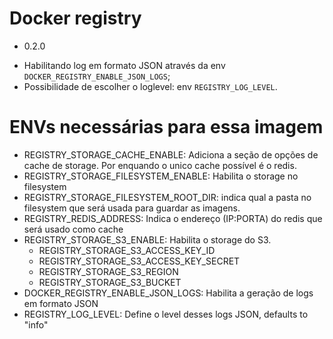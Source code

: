 # Docker registry

 * 0.2.0
  - Habilitando log em formato JSON através da env `DOCKER_REGISTRY_ENABLE_JSON_LOGS`;
  - Possibilidade de escolher o loglevel: env `REGISTRY_LOG_LEVEL`.




ENVs necessárias para essa imagem
==================================

* REGISTRY_STORAGE_CACHE_ENABLE: Adiciona a seção de opções de cache de storage. Por enquando o unico cache possível é o redis.
* REGISTRY_STORAGE_FILESYSTEM_ENABLE: Habilita o storage no filesystem
* REGISTRY_STORAGE_FILESYSTEM_ROOT_DIR: indica qual a pasta no filesystem que será usada para guardar as imagens.
* REGISTRY_REDIS_ADDRESS: Indica o endereço (IP:PORTA) do redis que será usado como cache
* REGISTRY_STORAGE_S3_ENABLE: Habilita o storage do S3.
    * REGISTRY_STORAGE_S3_ACCESS_KEY_ID
    * REGISTRY_STORAGE_S3_ACCESS_KEY_SECRET
    * REGISTRY_STORAGE_S3_REGION
    * REGISTRY_STORAGE_S3_BUCKET
* DOCKER_REGISTRY_ENABLE_JSON_LOGS: Habilita a geração de logs em formato JSON
* REGISTRY_LOG_LEVEL: Define o level desses logs JSON, defaults to "info"
